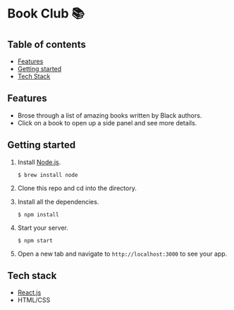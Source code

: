 # Book Club 📚

## Table of contents

- [Features](#features)
- [Getting started](#getting-started)
- [Tech Stack](#tech-stack)

<a name="features"/>

## Features

- Brose through a list of amazing books written by Black authors.
- Click on a book to open up a side panel and see more details.

<a name="getting-started"/>

## Getting started

1. Install [Node.js](https://www.npmjs.com/get-npm).

   `$ brew install node`

2. Clone this repo and cd into the directory.
3. Install all the dependencies.

   `$ npm install`

4. Start your server.

   `$ npm start`

5. Open a new tab and navigate to `http://localhost:3000` to see your app.

<a name="tech-stack"/>

## Tech stack

- [React.js](https://reactjs.org)
- HTML/CSS
